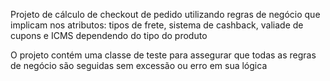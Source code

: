 Projeto de cálculo de checkout de pedido utilizando regras de negócio que 
implicam nos atributos: tipos de frete, sistema de cashback, valiade de cupons e ICMS dependendo do tipo do produto

O projeto contém uma classe de teste para assegurar que todas as regras de negócio são seguidas sem excessão ou erro em sua lógica
